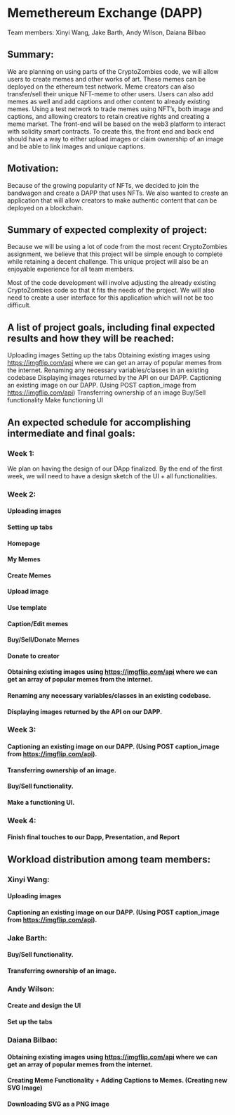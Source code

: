 # Memethereum Exchange (DAPP) 
Team members: Xinyi Wang, Jake Barth, Andy Wilson, Daiana Bilbao

## Summary:
We are planning on using parts of the CryptoZombies code, we will allow users to create memes and other works of art. These memes can be deployed on the ethereum test network. Meme creators can also transfer/sell their unique NFT-meme to other users. Users can also add memes as well and add captions and other content to already existing memes. 
Using a test network to trade memes using NFT’s, both image and captions, and allowing creators to retain creative rights and creating a meme market. The front-end will be based on the web3 platform to interact with solidity smart contracts. To create this, the front end and back end should have a way to either upload images or claim ownership of an image and be able to link images and unique captions. 

## Motivation:
Because of the growing popularity of NFTs, we decided to join the bandwagon and create a DAPP that uses NFTs. We also wanted to create an application that will allow creators to make authentic content that can be deployed on a blockchain.

## Summary of expected complexity of project:
Because we will be using a lot of code from the most recent CryptoZombies assignment, we believe that this project will be simple enough to complete while retaining a decent challenge. This unique project will also be an enjoyable experience for all team members.

Most of the code development will involve adjusting the already existing CryptoZombies code so that it fits the needs of the project. We will also need to create a user interface for this application which will not be too difficult. 

## A list of project goals, including final expected results and how they will be reached:
Uploading images 
Setting up the tabs
Obtaining existing images using https://imgflip.com/api where we can get an array of popular memes from the internet. 
Renaming any necessary variables/classes in an existing codebase
Displaying images returned by the API on our DAPP. 
Captioning an existing image on our DAPP. (Using POST caption_image from https://imgflip.com/api)
Transferring ownership of an image
Buy/Sell functionality
Make functioning UI

## An expected schedule for accomplishing intermediate and final goals:
### Week 1: 
We plan on having the design of our DApp finalized.
By the end of the first week, we will need to have a design sketch of the UI + all functionalities.
### Week 2: 
#### Uploading images
#### Setting up tabs
#### Homepage
#### My Memes
#### Create Memes
#### Upload image
#### Use template
#### Caption/Edit memes
#### Buy/Sell/Donate Memes
#### Donate to creator
#### Obtaining existing images using https://imgflip.com/api where we can get an array of popular memes from the internet. 
#### Renaming any necessary variables/classes in an existing codebase.
#### Displaying images returned by the API on our DAPP. 
### Week 3: 
#### Captioning an existing image on our DAPP. (Using POST caption_image from https://imgflip.com/api).
#### Transferring ownership of an image.
#### Buy/Sell functionality.
#### Make a functioning UI.
### Week 4:  
#### Finish final touches to our Dapp, Presentation, and Report 
## Workload distribution among team members:
### Xinyi Wang:
#### Uploading images
#### Captioning an existing image on our DAPP. (Using POST caption_image from https://imgflip.com/api).
### Jake Barth:
#### Buy/Sell functionality.
#### Transferring ownership of an image.
### Andy Wilson:
#### Create and design the UI
#### Set up the tabs
### Daiana Bilbao:
#### Obtaining existing images using https://imgflip.com/api where we can get an array of popular memes from the internet. 
#### Creating Meme Functionality + Adding Captions to Memes. (Creating new SVG Image)
#### Downloading SVG as a PNG image

